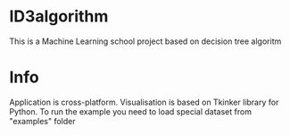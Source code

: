 # ID3algorithm
This is a Machine Learning school project based on decision tree algoritm

# Info

Application is cross-platform. Visualisation is based on Tkinker library for Python. To run the example you need to load special dataset from "examples" folder
